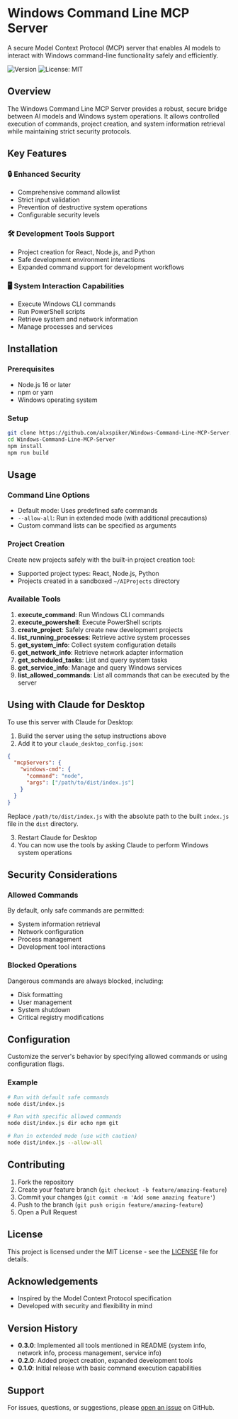 # Windows Command Line MCP Server

A secure Model Context Protocol (MCP) server that enables AI models to interact with Windows command-line functionality safely and efficiently.

![Version](https://img.shields.io/badge/version-0.3.0-blue)
![License: MIT](https://img.shields.io/badge/License-MIT-green.svg)

## Overview

The Windows Command Line MCP Server provides a robust, secure bridge between AI models and Windows system operations. It allows controlled execution of commands, project creation, and system information retrieval while maintaining strict security protocols.

## Key Features

### 🔒 Enhanced Security
- Comprehensive command allowlist
- Strict input validation
- Prevention of destructive system operations
- Configurable security levels

### 🛠 Development Tools Support
- Project creation for React, Node.js, and Python
- Safe development environment interactions
- Expanded command support for development workflows

### 🖥 System Interaction Capabilities
- Execute Windows CLI commands
- Run PowerShell scripts
- Retrieve system and network information
- Manage processes and services

## Installation

### Prerequisites
- Node.js 16 or later
- npm or yarn
- Windows operating system

### Setup
```bash
git clone https://github.com/alxspiker/Windows-Command-Line-MCP-Server.git
cd Windows-Command-Line-MCP-Server
npm install
npm run build
```

## Usage

### Command Line Options
- Default mode: Uses predefined safe commands
- `--allow-all`: Run in extended mode (with additional precautions)
- Custom command lists can be specified as arguments

### Project Creation
Create new projects safely with the built-in project creation tool:
- Supported project types: React, Node.js, Python
- Projects created in a sandboxed `~/AIProjects` directory

### Available Tools
1. **execute_command**: Run Windows CLI commands
2. **execute_powershell**: Execute PowerShell scripts
3. **create_project**: Safely create new development projects
4. **list_running_processes**: Retrieve active system processes
5. **get_system_info**: Collect system configuration details
6. **get_network_info**: Retrieve network adapter information
7. **get_scheduled_tasks**: List and query system tasks
8. **get_service_info**: Manage and query Windows services
9. **list_allowed_commands**: List all commands that can be executed by the server

## Using with Claude for Desktop

To use this server with Claude for Desktop:

1. Build the server using the setup instructions above
2. Add it to your `claude_desktop_config.json`:

```json
{
  "mcpServers": {
    "windows-cmd": {
      "command": "node",
      "args": ["/path/to/dist/index.js"]
    }
  }
}
```

Replace `/path/to/dist/index.js` with the absolute path to the built `index.js` file in the `dist` directory.

3. Restart Claude for Desktop
4. You can now use the tools by asking Claude to perform Windows system operations

## Security Considerations

### Allowed Commands
By default, only safe commands are permitted:
- System information retrieval
- Network configuration
- Process management
- Development tool interactions

### Blocked Operations
Dangerous commands are always blocked, including:
- Disk formatting
- User management
- System shutdown
- Critical registry modifications

## Configuration

Customize the server's behavior by specifying allowed commands or using configuration flags.

### Example
```bash
# Run with default safe commands
node dist/index.js

# Run with specific allowed commands
node dist/index.js dir echo npm git

# Run in extended mode (use with caution)
node dist/index.js --allow-all
```

## Contributing

1. Fork the repository
2. Create your feature branch (`git checkout -b feature/amazing-feature`)
3. Commit your changes (`git commit -m 'Add some amazing feature'`)
4. Push to the branch (`git push origin feature/amazing-feature`)
5. Open a Pull Request

## License

This project is licensed under the MIT License - see the [LICENSE](LICENSE) file for details.

## Acknowledgements

- Inspired by the Model Context Protocol specification
- Developed with security and flexibility in mind

## Version History

- **0.3.0**: Implemented all tools mentioned in README (system info, network info, process management, service info)
- **0.2.0**: Added project creation, expanded development tools
- **0.1.0**: Initial release with basic command execution capabilities

## Support

For issues, questions, or suggestions, please [open an issue](https://github.com/alxspiker/Windows-Command-Line-MCP-Server/issues) on GitHub.
